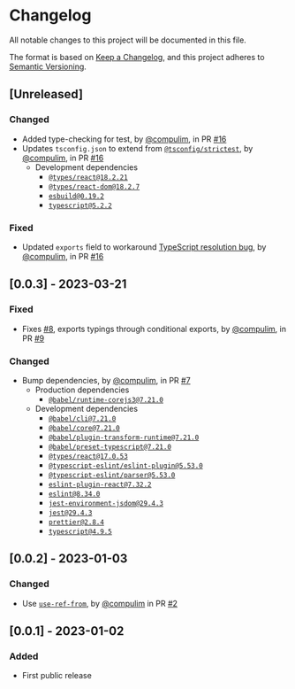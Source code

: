 # Changelog

All notable changes to this project will be documented in this file.

The format is based on [Keep a Changelog](https://keepachangelog.com/en/1.0.0/),
and this project adheres to [Semantic Versioning](https://semver.org/spec/v2.0.0.html).

## [Unreleased]

### Changed

- Added type-checking for test, by [@compulim](https://github.com/compulim), in PR [#16](https://github.com/compulim/use-memo-map/pull/16)
- Updates `tsconfig.json` to extend from [`@tsconfig/strictest`](https://npmjs.com/package/@tsconfig/strictest), by [@compulim](https://github.com/compulim), in PR [#16](https://github.com/compulim/use-memo-map/pull/16)
   - Development dependencies
      - [`@types/react@18.2.21`](https://npmjs.com/package/@types/react)
      - [`@types/react-dom@18.2.7`](https://npmjs.com/package/@types/react-dom)
      - [`esbuild@0.19.2`](https://npmjs.com/package/esbuild)
      - [`typescript@5.2.2`](https://npmjs.com/package/typescript)

### Fixed

- Updated `exports` field to workaround [TypeScript resolution bug](https://github.com/microsoft/TypeScript/issues/50762), by [@compulim](https://github.com/compulim), in PR [#16](https://github.com/compulim/use-memo-map/pull/16)

## [0.0.3] - 2023-03-21

### Fixed

- Fixes [#8](https://github.com/compulim/use-memo-map/issues/8), exports typings through conditional exports, by [@compulim](https://github.com/compulim), in PR [#9](https://github.com/compulim/use-memo-map/pull/9)

### Changed

- Bump dependencies, by [@compulim](https://github.com/compulim), in PR [#7](https://github.com/compulim/use-memo-map-pull/7)
   - Production dependencies
      - [`@babel/runtime-corejs3@7.21.0`](https://npmjs.com/package/@babel/runtime-corejs3)
   - Development dependencies
      - [`@babel/cli@7.21.0`](https://npmjs.com/package/@babel/cli)
      - [`@babel/core@7.21.0`](https://npmjs.com/package/@babel/core)
      - [`@babel/plugin-transform-runtime@7.21.0`](https://npmjs.com/package/@babel/plugin-transform-runtime)
      - [`@babel/preset-typescript@7.21.0`](https://npmjs.com/package/@babel/preset-typescript)
      - [`@types/react@17.0.53`](https://npmjs.com/package/@types/react)
      - [`@typescript-eslint/eslint-plugin@5.53.0`](https://npmjs.com/package/@typescript-eslint/eslint-plugin)
      - [`@typescript-eslint/parser@5.53.0`](https://npmjs.com/package/@typescript-eslint/parser)
      - [`eslint-plugin-react@7.32.2`](https://npmjs.com/package/eslint-plugin-react)
      - [`eslint@8.34.0`](https://npmjs.com/package/eslint)
      - [`jest-environment-jsdom@29.4.3`](https://npmjs.com/package/jest-environment-jsdom)
      - [`jest@29.4.3`](https://npmjs.com/package/jest)
      - [`prettier@2.8.4`](https://npmjs.com/package/prettier)
      - [`typescript@4.9.5`](https://npmjs.com/package/typescript)

## [0.0.2] - 2023-01-03

### Changed

- Use [`use-ref-from`](https://npmjs.com/package/use-ref-from), by [@compulim](https://github.com/compulim) in PR [#2](https://github.com/compulim/use-memo-map/pull/2)

## [0.0.1] - 2023-01-02

### Added

- First public release
